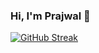 ### Hi, I'm Prajwal 👋

[![GitHub Streak](https://github-readme-streak-stats.herokuapp.com/?user=prajwal-kb&currStreakNum=2FD3EB&fire=pink&sideLabels=F00)](https://github.com/prajwal-kb)
<!--
**prajwal-kb/prajwal-kb** is a ✨ _special_ ✨ repository because its `README.md` (this file) appears on your GitHub profile.

Here are some ideas to get you started:

- 🔭 I’m currently working on ...
- 🌱 I’m currently learning ...
- 👯 I’m looking to collaborate on ...
- 🤔 I’m looking for help with ...
- 💬 Ask me about ...
- 📫 How to reach me: ...
- 😄 Pronouns: ...
- ⚡ Fun fact: ...
-->
